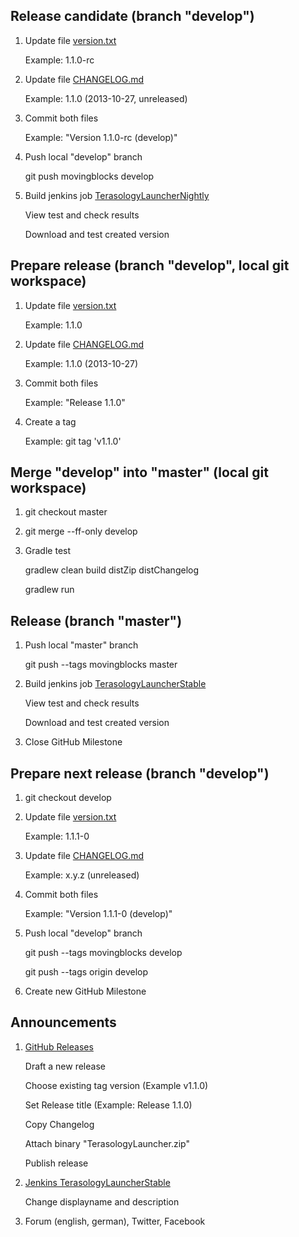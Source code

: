 Release candidate (branch "develop")
------------------------------------
1. Update file [version.txt](/MovingBlocks/TerasologyLauncher/blob/develop/version.txt)

    Example: 1.1.0-rc

2. Update file [CHANGELOG.md](/MovingBlocks/TerasologyLauncher/blob/develop/CHANGELOG.md)

    Example: 1.1.0 (2013-10-27, unreleased)

3. Commit both files

    Example: "Version 1.1.0-rc (develop)"

4. Push local "develop" branch

    git push movingblocks develop

5. Build jenkins job [TerasologyLauncherNightly](http://jenkins.movingblocks.net/view/Launcher/job/TerasologyLauncherNightly/)

    View test and check results

    Download and test created version

Prepare release (branch "develop", local git workspace)
-------------------------------------------------------
1. Update file [version.txt](/MovingBlocks/TerasologyLauncher/blob/develop/version.txt)

    Example: 1.1.0

2. Update file [CHANGELOG.md](/MovingBlocks/TerasologyLauncher/blob/develop/CHANGELOG.md)

    Example: 1.1.0 (2013-10-27)

3. Commit both files

    Example: "Release 1.1.0"

4. Create a tag

    Example: git tag 'v1.1.0'

Merge "develop" into "master" (local git workspace)
---------------------------------------------------
1. git checkout master

2. git merge --ff-only develop

3. Gradle test

    gradlew clean build distZip distChangelog

    gradlew run

Release (branch "master")
-------------------------
1. Push local "master" branch

    git push --tags movingblocks master

2. Build jenkins job [TerasologyLauncherStable](http://jenkins.movingblocks.net/view/Launcher/job/TerasologyLauncherStable/)

    View test and check results

    Download and test created version

3. Close GitHub Milestone

Prepare next release (branch "develop")
---------------------------------------
1. git checkout develop

2. Update file [version.txt](/MovingBlocks/TerasologyLauncher/blob/develop/version.txt)

    Example: 1.1.1-0

3. Update file [CHANGELOG.md](/MovingBlocks/TerasologyLauncher/blob/develop/CHANGELOG.md)

    Example: x.y.z (unreleased)

4. Commit both files

    Example: "Version 1.1.1-0 (develop)"

5. Push local "develop" branch

    git push --tags movingblocks develop

    git push --tags origin develop

6. Create new GitHub Milestone

Announcements
-------------
1. [GitHub Releases](https://github.com/MovingBlocks/TerasologyLauncher/releases)

    Draft a new release

    Choose existing tag version (Example v1.1.0)

    Set Release title (Example: Release 1.1.0)

    Copy Changelog

    Attach binary "TerasologyLauncher.zip"

    Publish release    

2. [Jenkins TerasologyLauncherStable](http://jenkins.movingblocks.net/view/Launcher/job/TerasologyLauncherStable/lastBuild/)

    Change displayname and description

3. Forum (english, german), Twitter, Facebook
